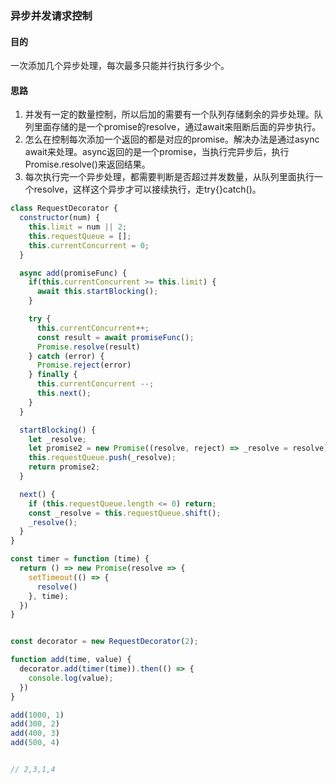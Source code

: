 ### 异步并发请求控制
#### 目的
一次添加几个异步处理，每次最多只能并行执行多少个。

#### 思路
1. 并发有一定的数量控制，所以后加的需要有一个队列存储剩余的异步处理。队列里面存储的是一个promise的resolve，通过await来阻断后面的异步执行。
2. 怎么在控制每次添加一个返回的都是对应的promise。解决办法是通过async await来处理。async返回的是一个promise，当执行完异步后，执行Promise.resolve()来返回结果。
3. 每次执行完一个异步处理，都需要判断是否超过并发数量，从队列里面执行一个resolve，这样这个异步才可以接续执行，走try{}catch()。

```js
class RequestDecorator {
  constructor(num) {
    this.limit = num || 2;
    this.requestQueue = [];
    this.currentConcurrent = 0;
  }

  async add(promiseFunc) {
    if(this.currentConcurrent >= this.limit) {
      await this.startBlocking();
    }

    try {
      this.currentConcurrent++;
      const result = await promiseFunc();
      Promise.resolve(result)
    } catch (error) {
      Promise.reject(error)
    } finally {
      this.currentConcurrent --;
      this.next();
    }
  }

  startBlocking() {
    let _resolve;
    let promise2 = new Promise((resolve, reject) => _resolve = resolve);
    this.requestQueue.push(_resolve);
    return promise2;
  }

  next() {
    if (this.requestQueue.length <= 0) return;
    const _resolve = this.requestQueue.shift();
    _resolve();
  }
}

const timer = function (time) {
  return () => new Promise(resolve => {
    setTimeout(() => {
      resolve()
    }, time);
  })
}


const decorator = new RequestDecorator(2);

function add(time, value) {
  decorator.add(timer(time)).then(() => {
    console.log(value);
  })
}

add(1000, 1)
add(300, 2)
add(400, 3)
add(500, 4)


// 2,3,1,4
```